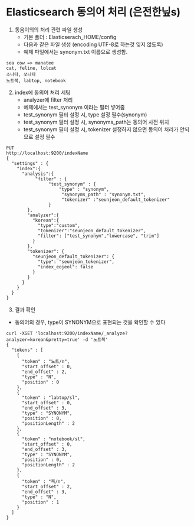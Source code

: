 

# Elasticsearch  동의어 처리 (은전한닢s)

1. 동음이의의 처리 관련 파일 생성
   * 기본 폴더 : Elasticserach_HOME/config
   * 다음과 같은 파일 생성 (encoding UTF-8로 하는것 잊지 않도록)
   * 예제 파일에서는 synonym.txt 이름으로 생성함.

~~~
sea cow => manatee
cat, feline, lolcat
소나타, 쏘나타
노트북, labtop, notebook
~~~



2. index에 동의어 처리 세팅
   * analyzer에 filter 처리
   * 예제에서는 test_synonym 이라는 필터 넣어줌
   * test_synonym 필터 설정 시, type 설정 필수(synonym)
   * test_synonym 필터 설정 시, synonyms_path는 동의어 사전 위치
   * test_synonym 필터 설정 시, tokenizer 설정하지 않으면 동의어 처리가 안되므로 설정 필수

~~~
PUT
http://localhost:9200/indexName
{
  "settings" : {
    "index":{
      "analysis":{
           "filter" : {
                "test_synonym" : {
                    "type" : "synonym",
                     "synonyms_path" : "synonym.txt",
                     "tokenizer" :"seunjeon_default_tokenizer"
                }
        },
        "analyzer":{
          "korean":{
            "type":"custom",
            "tokenizer":"seunjeon_default_tokenizer",
            "filter": ["test_synonym","lowercase", "trim"]
          }
        },
        "tokenizer": {
          "seunjeon_default_tokenizer": {
            "type": "seunjeon_tokenizer",
            "index_eojeol": false
          }
        }
      }
    }
  }
}

~~~



3. 결과 확인

* 동의어의 경우, type이 SYNONYM으로 표현되는 것을 확인할 수 있다

~~~
curl -XGET 'localhost:9200/indexName/_analyze?analyzer=korean&pretty=true' -d '노트북'
{
  "tokens" : [
    {
      "token" : "노트/n",
      "start_offset" : 0,
      "end_offset" : 2,
      "type" : "N",
      "position" : 0
    },
    {
      "token" : "labtop/sl",
      "start_offset" : 0,
      "end_offset" : 3,
      "type" : "SYNONYM",
      "position" : 0,
      "positionLength" : 2
    },
    {
      "token" : "notebook/sl",
      "start_offset" : 0,
      "end_offset" : 3,
      "type" : "SYNONYM",
      "position" : 0,
      "positionLength" : 2
    },
    {
      "token" : "북/n",
      "start_offset" : 2,
      "end_offset" : 3,
      "type" : "N",
      "position" : 1
    }
  ]
}

~~~

